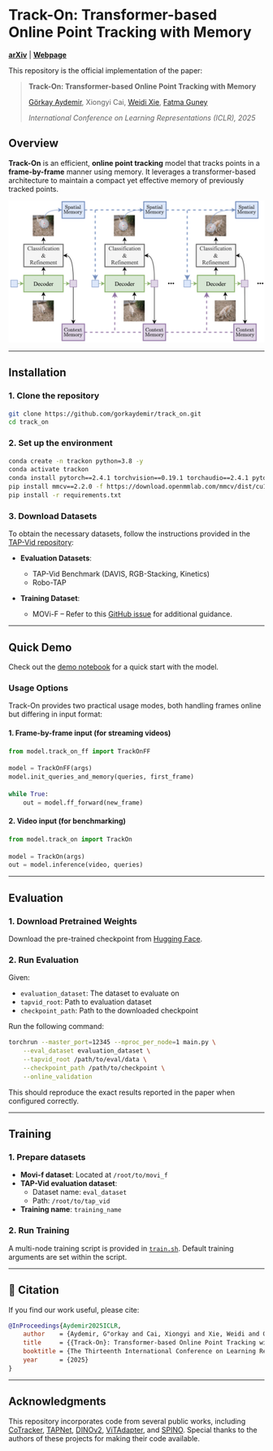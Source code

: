 # Track-On: Transformer-based Online Point Tracking with Memory  

[**arXiv**](https://arxiv.org/abs/2501.18487) | [**Webpage**](https://kuis-ai.github.io/track_on)

This repository is the official implementation of the paper:

> **Track-On: Transformer-based Online Point Tracking with Memory**  
>
> [Görkay Aydemir](https://gorkaydemir.github.io), Xiongyi Cai, [Weidi Xie](https://weidixie.github.io), [Fatma Guney](https://mysite.ku.edu.tr/fguney/)
>
> *International Conference on Learning Representations (ICLR), 2025*  
## Overview

**Track-On** is an efficient, **online point tracking** model that tracks points in a **frame-by-frame** manner using memory. It leverages a transformer-based architecture to maintain a compact yet effective memory of previously tracked points.

<p align="center">
  <img src="media/method_overview.png" alt="Track-On Overview" width="800" />
</p>

---

## Installation

### 1. Clone the repository
```bash
git clone https://github.com/gorkaydemir/track_on.git 
cd track_on
```

### 2. Set up the environment
```bash
conda create -n trackon python=3.8 -y
conda activate trackon
conda install pytorch==2.4.1 torchvision==0.19.1 torchaudio==2.4.1 pytorch-cuda=12.1 -c pytorch -c nvidia
pip install mmcv==2.2.0 -f https://download.openmmlab.com/mmcv/dist/cu121/torch2.4/index.html
pip install -r requirements.txt
```

### 3. Download Datasets  

To obtain the necessary datasets, follow the instructions provided in the [TAP-Vid repository](https://github.com/google-deepmind/tapnet/tree/main/tapnet/tapvid):  

- **Evaluation Datasets**:  
  - TAP-Vid Benchmark (DAVIS, RGB-Stacking, Kinetics)
  - Robo-TAP  

- **Training Dataset**:  
  - MOVi-F – Refer to this [GitHub issue](https://github.com/facebookresearch/co-tracker/issues/8) for additional guidance.

---

## Quick Demo

Check out the [demo notebook](demo.ipynb) for a quick start with the model.

### Usage Options
Track-On provides two practical usage modes, both handling frames online but differing in input format:

#### 1. **Frame-by-frame input (for streaming videos)**
```python
from model.track_on_ff import TrackOnFF

model = TrackOnFF(args)
model.init_queries_and_memory(queries, first_frame)

while True:
    out = model.ff_forward(new_frame)
```

#### 2. **Video input (for benchmarking)**
```python
from model.track_on import TrackOn

model = TrackOn(args)
out = model.inference(video, queries)
```

---

## Evaluation

### 1. Download Pretrained Weights
Download the pre-trained checkpoint from [Hugging Face](https://huggingface.co/gaydemir/track_on/resolve/main/track_on_checkpoint.pt?download=true).

### 2. Run Evaluation
Given:
- `evaluation_dataset`: The dataset to evaluate on
- `tapvid_root`: Path to evaluation dataset
- `checkpoint_path`: Path to the downloaded checkpoint

Run the following command:
```bash
torchrun --master_port=12345 --nproc_per_node=1 main.py \
    --eval_dataset evaluation_dataset \
    --tapvid_root /path/to/eval/data \
    --checkpoint_path /path/to/checkpoint \
    --online_validation
```
This should reproduce the exact results reported in the paper when configured correctly.

---

## Training

### 1. Prepare datasets
- **Movi-f dataset**: Located at `/root/to/movi_f`
- **TAP-Vid evaluation dataset**:
  - Dataset name: `eval_dataset`
  - Path: `/root/to/tap_vid`
- **Training name**: `training_name`

### 2. Run Training
A multi-node training script is provided in [`train.sh`](scripts/train.sh). Default training arguments are set within the script.

---

## 📖 Citation
If you find our work useful, please cite:
```bibtex
@InProceedings{Aydemir2025ICLR,
    author    = {Aydemir, G"orkay and Cai, Xiongyi and Xie, Weidi and G"uney, Fatma},
    title     = {{Track-On}: Transformer-based Online Point Tracking with Memory},
    booktitle = {The Thirteenth International Conference on Learning Representations},
    year      = {2025}
}
```

---

## Acknowledgments
This repository incorporates code from several public works, including [CoTracker](https://github.com/facebookresearch/co-tracker), [TAPNet](https://github.com/google-deepmind/tapnet), [DINOv2](https://github.com/facebookresearch/dinov2), [ViTAdapter](https://github.com/czczup/ViT-Adapter), and [SPINO](https://github.com/robot-learning-freiburg/SPINO). Special thanks to the authors of these projects for making their code available.

